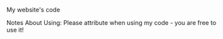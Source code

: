 My website's code

Notes About Using:
Please attribute when using my code - you are free to use it!
